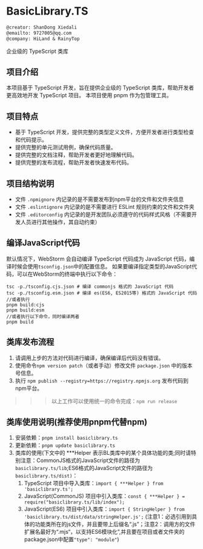 # BasicLibrary.TS

```txt
@creator: ShanDong Xiedali
@emailto: 9727005@qq.com
@company: HiLand & RainyTop
```

企业级的 TypeScript 类库
## 项目介绍

本项目基于 TypeScript 开发，旨在提供企业级的 TypeScript 类库，帮助开发者更高效地开发 TypeScript 项目。
本项目使用 pnpm 作为包管理工具。

## 项目特点

* 基于 TypeScript 开发，提供完整的类型定义文件，方便开发者进行类型检查和代码提示。
* 提供完整的单元测试用例，确保代码质量。
* 提供完整的文档注释，帮助开发者更好地理解代码。
* 提供完整的发布流程，帮助开发者快速发布代码。


## 项目结构说明
* 文件 `.npmignore` 内记录的是不需要发布到npm平台的文件和文件夹信息
* 文件 `.eslintignore` 内记录的是不需要进行 ESLint 规则约束的文件和文件夹
* 文件 `.editorconfig` 内记录的是开发团队必须遵守的代码样式风格（不需要开发人员进行其他操作，其自动约束）

## 编译JavaScript代码
默认情况下，WebStorm 会自动编译 TypeScript 代码成为 JavaScript 代码，编译时候会使用`tsconfig.json`中的配置信息。
如果要编译指定类型的JavaScript代码，可以在WebStorm的终端中执行以下命令：
```shell
tsc -p./tsconfig.cjs.json # 编译 commonjs 格式的 JavaScript 代码
tsc -p./tsconfig.esm.json # 编译 es(ES6, ES2015等) 格式的 JavaScript 代码
//或者执行
pnpm build:cjs
pnpm build:esm
//或者执行以下命令，同时编译两者
pnpm build
```

## 类库发布流程
1. 请调用上步的方法对代码进行编译，确保编译后代码没有错误。
2. 使用命令`npm version patch`（或者手动）修改文件 `package.json` 中的版本号信息。
3. 执行 `npm publish --registry=https://registry.npmjs.org` 发布代码到npm平台。
>>> 以上工作可以使用统一的命令完成：`npm run release`


## 类库使用说明(推荐使用pnpm代替npm)
1. 安装依赖：`pnpm install basiclibrary.ts`
2. 更新依赖：`pnpm update basiclibrary.ts`
3. 类库的使用(下文中的 ***Helper 表示BL类库中的某个具体功能的类;同时请特别注意：CommonJS格式的JavaScript文件的路径为`basiclibrary.ts/lib`;ES6格式的JavaScript文件的路径为`basiclibrary.ts/dist)`：
   1. TypeScript 项目中导入类库：`import { ***Helper } from 'basiclibrary.ts';`
   2. JavaScript(CommonJS) 项目中引入类库：`const { ***Helper } = require("basiclibrary.ts/lib/index");`
   3. JavaScript(ES6) 项目中引入类库：`import { StringHelper } from 'basiclibrary.ts/dist/data/stringHelper.js';` (注意1：必选引用到具体的功能类所在的js文件，并且要带上后缀名“.js”；注意2：调用方的文件扩展名最好为“.mjs“，以支持ES6模块化”,并且要在项目或者文件夹的package.json中配置`"type": "module"`)

